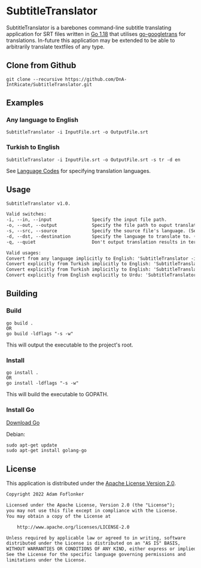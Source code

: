 # SubtitleTranslator

SubtitleTranslator is a barebones command-line subtitle translating application for SRT files written in [Go 1.18](https://go.dev) that utilises [go-googletrans](https://github.com/Conight/go-googletrans) for translations. In-future this application may be extended to be able to arbitrarily translate textfiles of any type.

## Clone from Github

```batch
git clone --recursive https://github.com/DnA-IntRicate/SubtitleTranslator.git
```

## Examples

### Any language to English

```batch
SubtitleTranslator -i InputFile.srt -o OutputFile.srt
```

### Turkish to English

```batch
SubtitleTranslator -i InputFile.srt -o OutputFile.srt -s tr -d en
```

See [Language Codes](https://developers.google.com/admin-sdk/directory/v1/languages) for specifying translation languages.

## Usage

```txt
SubtitleTranslator v1.0.

Valid switches:
-i, --in, --input               Specify the input file path.
-o, --out, --output             Specify the file path to ouput translated file.
-s, --src, --source             Specify the source file's language. (Set to 'auto' by default).
-d, --dst, --destination        Specify the language to translate to. (Set to 'English (en)' by default).
-q, --quiet                     Don't output translation results in terminal.

Valid usages:
Convert from any language implicitly to English: 'SubtitleTranslator -i InputFile.srt -o OutputFile.srt'
Convert explicitly from Turkish implicitly to English: 'SubtitleTranslator -i InputFile.srt -o OutputFile.srt -s tr
Convert explicitly from Turkish implicitly to English: 'SubtitleTranslator -i InputFile.srt -o OutputFile.srt -s tr
Convert explicitly from English explicitly to Urdu: 'SubtitleTranslator -i InputFile.srt -o OutputFile.srt -s en -d ur
```

## Building

### Build

```batch
go build .
OR
go build -ldflags "-s -w"
```

This will output the executable to the project's root.

### Install

```batch
go install .
OR
go install -ldflags "-s -w"
```

This will build the executable to GOPATH.

### Install Go

[Download Go](https://go.dev/dl/)

Debian:
```shell
sudo apt-get update
sudo apt-get install golang-go
```

## License

This application is distributed under the [Apache License Version 2.0](https://www.apache.org/licenses/LICENSE-2.0).

```txt
Copyright 2022 Adam Foflonker

Licensed under the Apache License, Version 2.0 (the "License");
you may not use this file except in compliance with the License.
You may obtain a copy of the License at

    http://www.apache.org/licenses/LICENSE-2.0

Unless required by applicable law or agreed to in writing, software
distributed under the License is distributed on an "AS IS" BASIS,
WITHOUT WARRANTIES OR CONDITIONS OF ANY KIND, either express or implied.
See the License for the specific language governing permissions and
limitations under the License.
```
